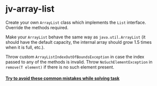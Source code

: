 # jv-array-list

Create your own `ArrayList` class which implements the `List` interface. Override the methods required.
 
Make your `ArrayList` behave the same way as `java.util.ArrayList` 
(it should have the default capacity, the internal array should grow 1.5 times when it is full, etc.).

Throw custom `ArrayListIndexOutOfBoundsException` in case the index passed to any of the methods is invalid.
Throw `NoSuchElementException` in `remove(T element)` if there is no such element present.

#### [Try to avoid these common mistakes while solving task](./checklist.md)
